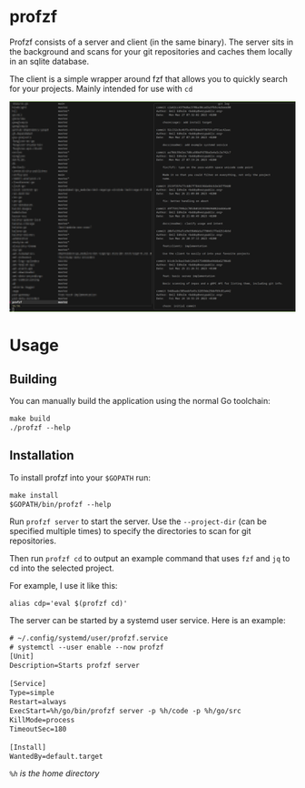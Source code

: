 # profzf

Profzf consists of a server and client (in the same binary). The server sits in
the background and scans for your git repositories and caches them locally in an
sqlite database.

The client is a simple wrapper around fzf that allows you to quickly search for
your projects. Mainly intended for use with `cd`

![profzf](docs/fzf.png)

# Usage

## Building

You can manually build the application using the normal Go toolchain:

```shell
make build
./profzf --help
```

## Installation

To install profzf into your `$GOPATH` run:

```shell
make install
$GOPATH/bin/profzf --help
```

Run `profzf server` to start the server. Use the `--project-dir` (can be
specified multiple times) to specify the directories to scan for git
repositories.

Then run `profzf cd` to output an example command that uses `fzf` and `jq` to cd
into the selected project.

For example, I use it like this:

```shell
alias cdp='eval $(profzf cd)'
```

The server can be started by a systemd user service. Here is an example:

```
# ~/.config/systemd/user/profzf.service
# systemctl --user enable --now profzf
[Unit]
Description=Starts profzf server

[Service]
Type=simple
Restart=always
ExecStart=%h/go/bin/profzf server -p %h/code -p %h/go/src
KillMode=process
TimeoutSec=180

[Install]
WantedBy=default.target
```

*`%h` is the home directory*

